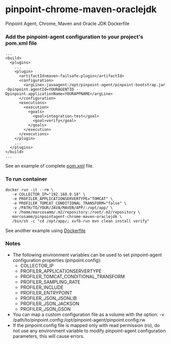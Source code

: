 # pinpoint-chrome-maven-oraclejdk
Pinpoint Agent, Chrome, Maven and Oracle JDK Dockerfile

### Add the pinpoint-agent configuration to your project's pom.xml file
```
...
<build>
  <plugins>
    ...
    <plugin>
	  <artifactId>maven-failsafe-plugin</artifactId>
	  <configuration>
	    <argLine>-javaagent:/opt/pinpoint-agent/pinpoint-bootstrap.jar -Dpinpoint.agentId=YOURAGENTID -Dpinpoint.applicationName=YOURAPPNAME</argLine> 
	  </configuration>
	  <executions>
	    <execution>
	      <goals>
	        <goal>integration-test</goal>
	        <goal>verify</goal>
	      </goals>
	    </execution>
	  </executions>
	</plugin>
    ...
  </plugins>
</build>
...
```
See an example of complete [pom.xml](https://github.com/marcosamm/joinfaces-example/blob/master/pom.xml) file.

### To run container
```
docker run -it --rm \
   -e COLLECTOR_IP="192.168.0.18" \
   -e PROFILER_APPLICATIONSERVERTYPE="TOMCAT" \
   -e PROFILER_TOMCAT_CONDITIONAL_TRANSFORM="false" \
   -v /PATH/TO/YOUR/JAVA/MAVEN/APP/:/opt/app/ \
   -v /home/marcosamm/.m2/repository:/root/.m2/repository \
   marcosamm/pinpointagent-chrome-maven-oraclejdk \
   /bin/sh -c "cd /opt/app/; xvfb-run mvn clean install verify"
```
See another example using [Dockerfile](https://github.com/marcosamm/docker-pinpoint/tree/master/examples/joinfaces-example-with-selenium-test)

### Notes
* The following environment variables can be used to set pinpoint-agent configuration properties (pinpoint.config):
   - COLLECTOR_IP
   - PROFILER_APPLICATIONSERVERTYPE
   - PROFILER_TOMCAT_CONDITIONAL_TRANSFORM
   - PROFILER_SAMPLING_RATE
   - PROFILER_INCLUDE
   - PROFILER_ENTRYPOINT
   - PROFILER_JSON_JSONLIB
   - PROFILER_JSON_JACKSON
   - PROFILER_JSON_GSON
* You can map a custom configuration file as a volume with the option: -v /path/to/pinpoint.config:/opt/pinpoint-agent/pinpoint.config:rw
* If the pinpoint.config file is mapped only with read permission (ro), do not use any environment variable to modify pinpoint-agent configuration parameters, this will cause errors.